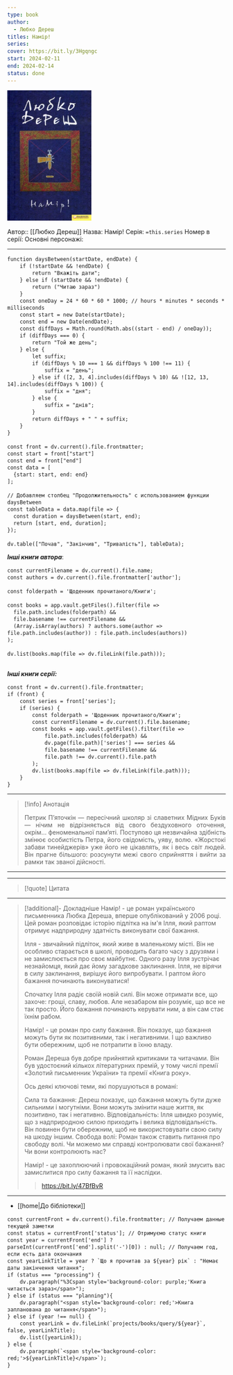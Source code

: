 ```yaml
---
type: book
author:
  - Любко Дереш
titles: Намір!
series: 
cover: https://bit.ly/3Hgqngc
start: 2024-02-11
end: 2024-02-14
status: done
---
```

![cover|150](media/cover!150-348.jpg)

Автор:: [[Любко Дереш]]
Назва: Намір!
Серія:  `=this.series`
Номер в серії:
Основні персонажі:

---
```dataviewjs
function daysBetween(startDate, endDate) {
	if (!startDate && !endDate) { 
		return "Вкажіть дати"; 
	} else if (startDate && !endDate) {
		return ("Читаю зараз")
	}
	const oneDay = 24 * 60 * 60 * 1000; // hours * minutes * seconds * milliseconds
	const start = new Date(startDate);
	const end = new Date(endDate);
	const diffDays = Math.round(Math.abs((start - end) / oneDay));
	if (diffDays === 0) {
		return "Той же день";   
	} else {
		let suffix;     
	    if (diffDays % 10 === 1 && diffDays % 100 !== 11) {
		    suffix = "день";     
	    } else if ([2, 3, 4].includes(diffDays % 10) && ![12, 13, 14].includes(diffDays % 100)) {
			suffix = "дня";     
		} else {       
			suffix = "днів";     
		}          
		return diffDays + " " + suffix;   
	} 
}  

const front = dv.current().file.frontmatter;
const start = front["start"]
const end = front["end"]
const data = [
  {start: start, end: end}
];

// Добавляем столбец "Продолжительность" с использованием функции daysBetween
const tableData = data.map(file => {
  const duration = daysBetween(start, end);
  return [start, end, duration];
});

dv.table(["Почав", "Закінчив", "Тривалість"], tableData);
```

***Інші книги автора***:
```dataviewjs
const currentFilename = dv.current().file.name;
const authors = dv.current().file.frontmatter['author'];

const folderpath = 'Щоденник прочитаного/Книги';

const books = app.vault.getFiles().filter(file =>
  file.path.includes(folderpath) &&
  file.basename !== currentFilename &&
  (Array.isArray(authors) ? authors.some(author => file.path.includes(author)) : file.path.includes(authors))
);

dv.list(books.map(file => dv.fileLink(file.path)));


```
***Інші книги серії:***
```dataviewjs
const front = dv.current().file.frontmatter;
if (front) {
	const series = front['series'];
	if (series) {
		const folderpath = 'Щоденник прочитаного/Книги';
		const currentFilename = dv.current().file.basename;
		const books = app.vault.getFiles().filter(file =>  
			file.path.includes(folderpath) && 
			dv.page(file.path)['series'] === series && 
			file.basename !== currentFilename &&
			file.path !== dv.current().file.path 
		);
		dv.list(books.map(file => dv.fileLink(file.path)));
	}
}

```

---
>[!info] Анотація
><p align="justify">Петрик П’яточкін — пересічний школяр зі славетних Мідних Буків — нічим не відрізняється від свого бездуховного оточення, окрім… феноменальної пам’яті. Поступово ця незвичайна здібність змінює особистість Петра, його свідомість, уяву, волю. «Жорстокі забави тинейджерів» уже його не цікавлять, як і весь світ людей. Він прагне більшого: розсунути межі свого сприйняття і вийти за рамки так званої дійсності.</p>
___

****
>[!quote] Цитата

****
>[!additional]- Докладніше
>Намір! - це роман українського письменника Любка Дереша, вперше опублікований у 2006 році. Цей роман розповідає історію підлітка на ім'я Ілля, який раптом отримує надприродну здатність виконувати свої бажання.
>
>Ілля - звичайний підліток, який живе в маленькому місті. Він не особливо старається в школі, проводить багато часу з друзями і не замислюється про своє майбутнє. Одного разу Ілля зустрічає незнайомця, який дає йому загадкове заклинання. Ілля, не вірячи в силу заклинання, вирішує його випробувати. І раптом його бажання починають виконуватися!
>
> Спочатку Ілля радіє своїй новій силі. Він може отримати все, що захоче: гроші, славу, любов. Але незабаром він розуміє, що все не так просто. Його бажання починають керувати ним, а він сам стає їхнім рабом.
>
> Намір! - це роман про силу бажання. Він показує, що бажання можуть бути як позитивними, так і негативними. І що важливо бути обережним, щоб не потрапити в їхню владу.
>
> Роман Дереша був добре прийнятий критиками та читачами. Він був удостоєний кількох літературних премій, у тому числі премії «Золотий письменник України» та премії «Книга року».
>
> Ось деякі ключові теми, які порушуються в романі:
>
> Сила та бажання: Дереш показує, що бажання можуть бути дуже сильними і могутніми. Вони можуть змінити наше життя, як позитивно, так і негативно.
> Відповідальність: Ілля швидко розуміє, що з надприродною силою приходить і велика відповідальність. Він повинен бути обережним, щоб не використовувати свою силу на шкоду іншим.
> Свобода волі: Роман також ставить питання про свободу волі. Чи можемо ми справді контролювати свої бажання? Чи вони контролюють нас?
>
> Намір! - це захоплюючий і провокаційний роман, який змусить вас замислитися про силу бажання та її наслідки.
>
> >https://bit.ly/47BfBvR

****

- [[home|До бібліотеки]]

```dataviewjs
const currentFront = dv.current().file.frontmatter; // Получаем данные текущей заметки
const status = currentFront['status']; // Отримуємо статус книги
const year = currentFront['end'] ? parseInt(currentFront['end'].split('-')[0]) : null; // Получаем год, если есть дата окончания
const yearLinkTitle = year ? `Що я прочитав за ${year} рік` : "Немає даты закінчення читання";
if (status === "processing") {
	dv.paragraph("%3Cspan style='background-color: purple;'Книга читається зараз</span>");
} else if (status === "planning"){
	dv.paragraph("<span style='background-color: red;'>Книга запланована до читання</span>");
} else if (year !== null) {
	const yearLink = dv.fileLink(`projects/books/query/${year}`, false, yearLinkTitle);
	dv.list([yearLink]);
} else {
	dv.paragraph(`<span style='background-color: red;'>${yearLinkTitle}</span>`);
}
```